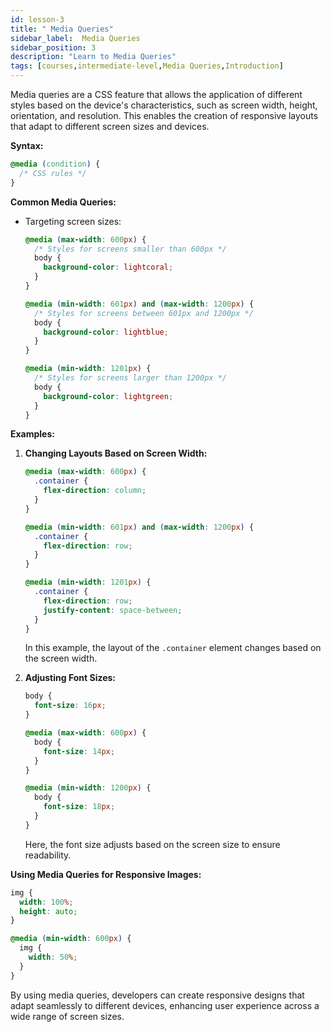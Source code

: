 ```yaml
---
id: lesson-3
title: " Media Queries"
sidebar_label:  Media Queries
sidebar_position: 3
description: "Learn to Media Queries"
tags: [courses,intermediate-level,Media Queries,Introduction]
---   
```

  

Media queries are a CSS feature that allows the application of different styles based on the device's characteristics, such as screen width, height, orientation, and resolution. This enables the creation of responsive layouts that adapt to different screen sizes and devices.

**Syntax:**
```css
@media (condition) {
  /* CSS rules */
}
```

**Common Media Queries:**
- Targeting screen sizes:
  ```css
  @media (max-width: 600px) {
    /* Styles for screens smaller than 600px */
    body {
      background-color: lightcoral;
    }
  }

  @media (min-width: 601px) and (max-width: 1200px) {
    /* Styles for screens between 601px and 1200px */
    body {
      background-color: lightblue;
    }
  }

  @media (min-width: 1201px) {
    /* Styles for screens larger than 1200px */
    body {
      background-color: lightgreen;
    }
  }
  ```

**Examples:**

1. **Changing Layouts Based on Screen Width:**
   ```css
   @media (max-width: 600px) {
     .container {
       flex-direction: column;
     }
   }

   @media (min-width: 601px) and (max-width: 1200px) {
     .container {
       flex-direction: row;
     }
   }

   @media (min-width: 1201px) {
     .container {
       flex-direction: row;
       justify-content: space-between;
     }
   }
   ```
   In this example, the layout of the `.container` element changes based on the screen width.

2. **Adjusting Font Sizes:**
   ```css
   body {
     font-size: 16px;
   }

   @media (max-width: 600px) {
     body {
       font-size: 14px;
     }
   }

   @media (min-width: 1200px) {
     body {
       font-size: 18px;
     }
   }
   ```
   Here, the font size adjusts based on the screen size to ensure readability.

**Using Media Queries for Responsive Images:**
   ```css
   img {
     width: 100%;
     height: auto;
   }

   @media (min-width: 600px) {
     img {
       width: 50%;
     }
   }
   ```

By using media queries, developers can create responsive designs that adapt seamlessly to different devices, enhancing user experience across a wide range of screen sizes.